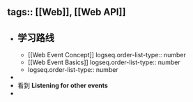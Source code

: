 tags:: [[Web]], [[Web API]]
---

- ## 学习路线
	- [[Web Event Concept]]
	  logseq.order-list-type:: number
	- [[Web Event Basics]]
	  logseq.order-list-type:: number
	- logseq.order-list-type:: number
-
- 看到 **Listening for other events**
-